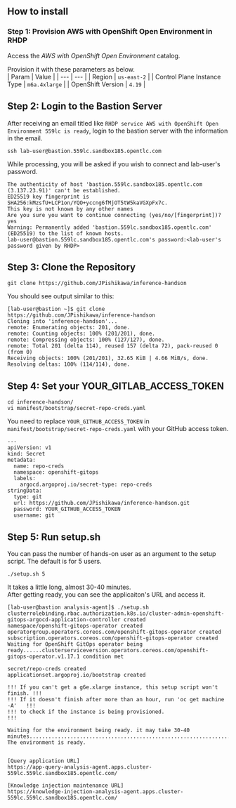 ## How to install


### Step 1: Provision AWS with OpenShift Open Environment in RHDP

Access the *AWS with OpenShift Open Environment* catalog.

Provision it with these parameters as below.   
| Param | Value |
| ---  | ---     |
| Region | `us-east-2` |
| Control Plane Instance Type | `m6a.4xlarge` |
| OpenShift Version | `4.19` |


## Step 2: Login to the Bastion Server

After receiving an email titled like `RHDP service AWS with OpenShift Open Environment 559lc is ready`, login to the bastion server with the information in the email.  

```shell
ssh lab-user@bastion.559lc.sandbox185.opentlc.com
```

While processing, you will be asked if you wish to connect and lab-user's password.  
```
The authenticity of host 'bastion.559lc.sandbox185.opentlc.com (3.137.23.91)' can't be established.
ED25519 key fingerprint is SHA256:kMzsfU+LCP1on/YQO+yccng6fMjOT5tW5kaVGXpFx7c.
This key is not known by any other names
Are you sure you want to continue connecting (yes/no/[fingerprint])? yes
Warning: Permanently added 'bastion.559lc.sandbox185.opentlc.com' (ED25519) to the list of known hosts.
lab-user@bastion.559lc.sandbox185.opentlc.com's password:<lab-user's password given by RHDP> 
```

## Step 3: Clone the Repository  

```shell
git clone https://github.com/JPishikawa/inference-handson
```

You should see output similar to this:  

```
[lab-user@bastion ~]$ git clone https://github.com/JPishikawa/inference-handson
Cloning into 'inference-handson'...
remote: Enumerating objects: 201, done.
remote: Counting objects: 100% (201/201), done.
remote: Compressing objects: 100% (127/127), done.
remote: Total 201 (delta 114), reused 157 (delta 72), pack-reused 0 (from 0)
Receiving objects: 100% (201/201), 32.65 KiB | 4.66 MiB/s, done.
Resolving deltas: 100% (114/114), done.
```

## Step 4: Set your YOUR_GITLAB_ACCESS_TOKEN

```shell
cd inference-handson/
vi manifest/bootstrap/secret-repo-creds.yaml 
```

You need to replace `YOUR_GITHUB_ACCESS_TOKEN` in `manifest/bootstrap/secret-repo-creds.yaml` with your GitHub access token.  

```
---
apiVersion: v1
kind: Secret
metadata:
  name: repo-creds
  namespace: openshift-gitops
  labels:
    argocd.argoproj.io/secret-type: repo-creds
stringData:
  type: git
  url: https://github.com/JPishikawa/inference-handson.git
  password: YOUR_GITHUB_ACCESS_TOKEN
  username: git
```

## Step 5: Run setup.sh
You can pass the number of hands-on user as an argument to the setup script. The default is for 5 users.

```shell
./setup.sh 5
```

It takes a little long, almost 30-40 minutes.  
After getting ready, you can see the applicaiton's URL and access it.  

```
[lab-user@bastion analysis-agent]$ ./setup.sh 
clusterrolebinding.rbac.authorization.k8s.io/cluster-admin-openshift-gitops-argocd-application-controller created
namespace/openshift-gitops-operator created
operatorgroup.operators.coreos.com/openshift-gitops-operator created
subscription.operators.coreos.com/openshift-gitops-operator created
Waiting for OpenShift GitOps operator being ready......clusterserviceversion.operators.coreos.com/openshift-gitops-operator.v1.17.1 condition met

secret/repo-creds created
applicationset.argoproj.io/bootstrap created

!!! If you can't get a g6e.xlarge instance, this setup script won't finish. !!!
!!! If it doesn't finish after more than an hour, run 'oc get machine -A'   !!!
!!! to check if the instance is being provisioned.                          !!!

Waiting for the environment being ready. it may take 30-40 minutes...............................................................................................................................................................................................................................
The environment is ready.


[Query application URL]
https://app-query-analysis-agent.apps.cluster-559lc.559lc.sandbox185.opentlc.com/

[Knowledge injection maintenance URL]
https://knowledge-injection-analysis-agent.apps.cluster-559lc.559lc.sandbox185.opentlc.com/
```


